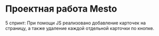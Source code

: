 # Проектная работа Mesto
5 спринт: 
При помощи JS реализовано добавление карточек на страницу, а также удаление каждой отдельной карточки по кнопке.

